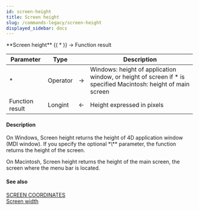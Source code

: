 ```yaml
---
id: screen-height
title: Screen height
slug: /commands-legacy/screen-height
displayed_sidebar: docs
---
```


<!--REF #_command_.Screen height.Syntax-->**Screen height** {( * )} -> Function result<!-- END REF-->
<!--REF #_command_.Screen height.Params-->
| Parameter | Type |  | Description |
| --- | --- | --- | --- |
| * | Operator | &rarr; | Windows: height of application window, or height of screen if * is specified Macintosh: height of main screen |
| Function result | Longint | &larr; | Height expressed in pixels |

<!-- END REF-->

#### Description 

<!--REF #_command_.Screen height.Summary-->On Windows, Screen height returns the height of 4D application window (MDI window).<!-- END REF--> If you specify the optional *\** parameter, the function returns the height of the screen.

On Macintosh, Screen height returns the height of the main screen, the screen where the menu bar is located.

#### See also 

[SCREEN COORDINATES](screen-coordinates.md)  
[Screen width](screen-width.md)  